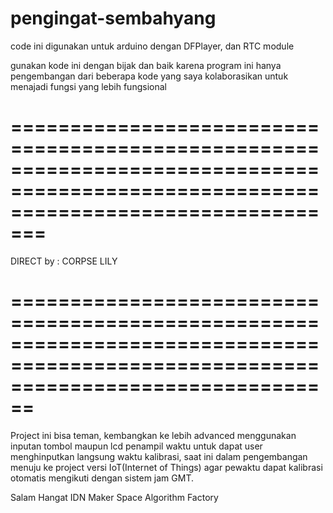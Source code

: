 # pengingat-sembahyang
code ini digunakan untuk arduino dengan DFPlayer, dan RTC module

gunakan kode ini dengan bijak dan baik karena program ini hanya pengembangan dari beberapa kode yang saya kolaborasikan untuk menajadi fungsi yang lebih fungsional

=====================================================================================================================================
=====================================================================================================================================


DIRECT by : CORPSE LILY


====================================================================================================================================
====================================================================================================================================


Project ini bisa teman, kembangkan ke lebih advanced menggunakan inputan tombol maupun lcd penampil waktu untuk dapat user menghinputkan langsung waktu kalibrasi, saat ini dalam pengembangan menuju ke project versi IoT(Internet of Things) agar pewaktu dapat kalibrasi otomatis mengikuti dengan sistem jam GMT.

Salam Hangat
IDN Maker Space Algorithm Factory
